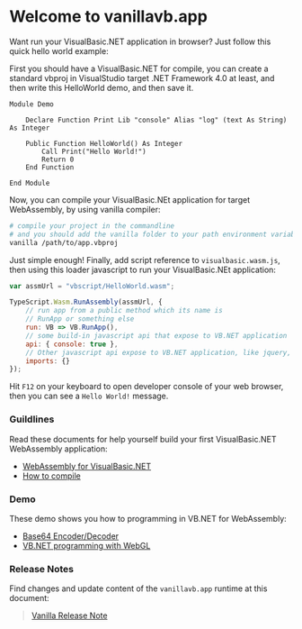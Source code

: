# Welcome to vanillavb.app

Want run your VisualBasic.NET application in browser? Just follow this quick hello world example:

First you should have a VisualBasic.NET for compile, you can create a standard vbproj in VisualStudio target .NET Framework 4.0 at least, and then write this HelloWorld demo, and then save it. 

```vbnet
Module Demo

    Declare Function Print Lib "console" Alias "log" (text As String) As Integer

    Public Function HelloWorld() As Integer 
        Call Print("Hello World!")
        Return 0
    End Function

End Module
```

Now, you can compile your VisualBasic.NEt application for target WebAssembly, by using vanilla compiler:

```bash
# compile your project in the commandline
# and you should add the vanilla folder to your path environment variables.
vanilla /path/to/app.vbproj
```

Just simple enough! Finally, add script reference to ``visualbasic.wasm.js``, then using this loader javascript to run your VisualBasic.NEt application:

```javascript
var assmUrl = "vbscript/HelloWorld.wasm";

TypeScript.Wasm.RunAssembly(assmUrl, {
    // run app from a public method which its name is
    // RunApp or something else
    run: VB => VB.RunApp(),
    // some build-in javascript api that expose to VB.NET application
    api: { console: true },
    // Other javascript api expose to VB.NET application, like jquery, bootstrap, etc
    imports: {}
});
```

Hit ``F12`` on your keyboard to open developer console of your web browser, then you can see a ``Hello World!`` message. 

### Guildlines

Read these documents for help yourself build your first VisualBasic.NET WebAssembly application:

+ [WebAssembly for VisualBasic.NET](/#webassembly)
+ [How to compile](/#use_compiler)

### Demo

These demo shows you how to programming in VB.NET for WebAssembly:

+ [Base64 Encoder/Decoder](/vbscripts/base64.html)
+ [VB.NET programming with WebGL](/vbscripts/webgl.html)

### Release Notes

Find changes and update content of the ``vanillavb.app`` runtime at this document:

> [Vanilla Release Note](/#release_notes)